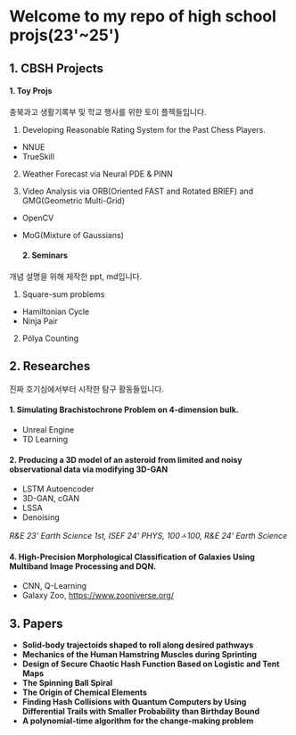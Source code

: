 # Welcome to my repo of high school projs(23'~25')
 ## 1. CBSH Projects
  #### 1. Toy Projs
충북과고 생활기록부 및 학교 행사를 위한 토이 플젝들입니다.
1. Developing Reasonable Rating System for the Past Chess Players.
- NNUE
- TrueSkill

2. Weather Forecast via Neural PDE & PINN

3. Video Analysis via ORB(Oriented FAST and Rotated BRIEF) and GMG(Geometric Multi-Grid)
- OpenCV
- MoG(Mixture of Gaussians)

  #### 2. Seminars
개념 설명을 위해 제작한 ppt, md입니다.
1. Square-sum problems
- Hamiltonian Cycle
- Ninja Pair

2. Pólya Counting

## 2. Researches
진짜 호기심에서부터 시작한 탐구 활동들입니다.
#### 1. Simulating Brachistochrone Problem on 4-dimension bulk.
- Unreal Engine
- TD Learning

#### 2. Producing a 3D model of an asteroid from limited and noisy observational data via modifying 3D-GAN
- LSTM Autoencoder
- 3D-GAN, cGAN
- LSSA
- Denoising

 *R&E 23' Earth Science 1st, ISEF 24' PHYS, 100ㅅ100, R&E 24' Earth Science*

#### 4. High-Precision Morphological Classification of Galaxies Using Multiband Image Processing and DQN.
- CNN, Q-Learning
- Galaxy Zoo, https://www.zooniverse.org/

## 3. Papers
- **Solid-body trajectoids shaped to roll along desired pathways**
- **Mechanics of the Human Hamstring Muscles during Sprinting**
- **Design of Secure Chaotic Hash Function Based on Logistic and Tent Maps**
- **The Spinning Ball Spiral**
- **The Origin of Chemical Elements**
- **Finding Hash Collisions with Quantum Computers by Using Differential Trails with Smaller Probability than Birthday Bound**
- **A polynomial-time algorithm for the change-making problem**
